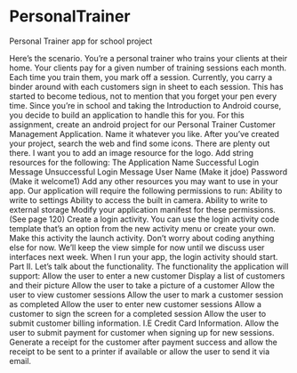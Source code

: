 # PersonalTrainer
Personal Trainer app for school project


Here’s the scenario.
You’re a personal trainer who trains your clients at their home. Your clients pay for a given number of training sessions each month. Each time you train them, you mark off a session. Currently, you carry a binder around with each customers sign in sheet to each session. This has started to become tedious, not to mention that you forget your pen every time. Since you’re in school and taking the Introduction to Android course, you decide to build an application to handle this for you.
For this assignment, create an android project for our Personal Trainer Customer Management Application. Name it whatever you like. After you’ve created your project, search the web and find some icons. There are plenty out there. I want you to add an image resource for the logo.
Add string resources for the following:
The Application Name
Successful Login Message
Unsuccessful Login Message
User Name (Make it jdoe)
Password (Make it welcome1)
Add any other resources you may want to use in your app.
Our application will require the following permissions to run:
Ability to write to settings
Ability to access the built in camera.
Ability to write to external storage
Modify your application manifest for these permissions. (See page 120)
Create a login activity. You can use the login activity code template that’s an option from the new activity menu or create your own. Make this activity the launch activity. Don’t worry about coding anything else for now. We’ll keep the view simple for now until we discuss user interfaces next week. When I run your app, the login activity should start.
Part II.
Let’s talk about the functionality.
The functionality the application will support:
Allow the user to enter a new customer
Display a list of customers and their picture
Allow the user to take a picture of a customer
Allow the user to view customer sessions
Allow the user to mark a customer session as completed
Allow the user to enter new customer sessions
Allow a customer to sign the screen for a completed session
Allow the user to submit customer billing information. I.E Credit Card Information.
Allow the user to submit payment for customer when signing up for new sessions.
Generate a receipt for the customer after payment success and allow the receipt to be sent to a printer if available or allow the user to send it via email.
